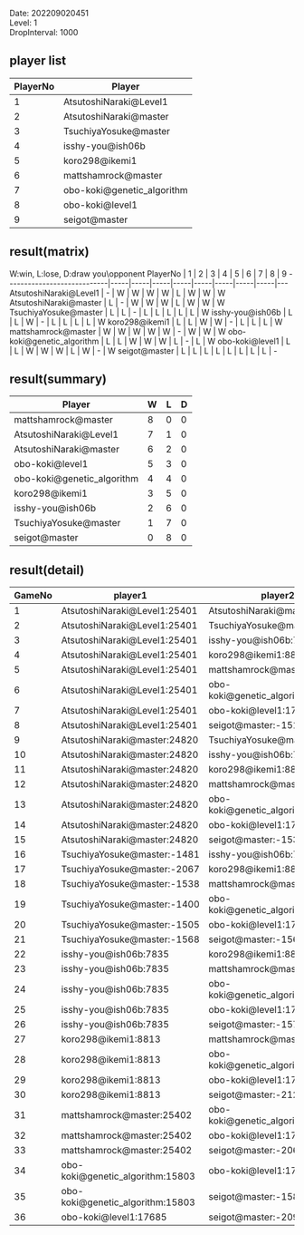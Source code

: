 Date: 202209020451  
Level: 1  
DropInterval: 1000  
## player list
PlayerNo  |  Player
----------|----------------------------
1         |  AtsutoshiNaraki@Level1
2         |  AtsutoshiNaraki@master
3         |  TsuchiyaYosuke@master
4         |  isshy-you@ish06b
5         |  koro298@ikemi1
6         |  mattshamrock@master
7         |  obo-koki@genetic_algorithm
8         |  obo-koki@level1
9         |  seigot@master
## result(matrix)
W:win, L:lose, D:draw
you\opponent PlayerNo       |  1  |  2  |  3  |  4  |  5  |  6  |  7  |  8  |  9
----------------------------|-----|-----|-----|-----|-----|-----|-----|-----|---
AtsutoshiNaraki@Level1      |  -  |  W  |  W  |  W  |  W  |  L  |  W  |  W  |  W
AtsutoshiNaraki@master      |  L  |  -  |  W  |  W  |  W  |  L  |  W  |  W  |  W
TsuchiyaYosuke@master       |  L  |  L  |  -  |  L  |  L  |  L  |  L  |  L  |  W
isshy-you@ish06b            |  L  |  L  |  W  |  -  |  L  |  L  |  L  |  L  |  W
koro298@ikemi1              |  L  |  L  |  W  |  W  |  -  |  L  |  L  |  L  |  W
mattshamrock@master         |  W  |  W  |  W  |  W  |  W  |  -  |  W  |  W  |  W
obo-koki@genetic_algorithm  |  L  |  L  |  W  |  W  |  W  |  L  |  -  |  L  |  W
obo-koki@level1             |  L  |  L  |  W  |  W  |  W  |  L  |  W  |  -  |  W
seigot@master               |  L  |  L  |  L  |  L  |  L  |  L  |  L  |  L  |  -
## result(summary)
Player                      |  W  |  L  |  D
----------------------------|-----|-----|---
mattshamrock@master         |  8  |  0  |  0
AtsutoshiNaraki@Level1      |  7  |  1  |  0
AtsutoshiNaraki@master      |  6  |  2  |  0
obo-koki@level1             |  5  |  3  |  0
obo-koki@genetic_algorithm  |  4  |  4  |  0
koro298@ikemi1              |  3  |  5  |  0
isshy-you@ish06b            |  2  |  6  |  0
TsuchiyaYosuke@master       |  1  |  7  |  0
seigot@master               |  0  |  8  |  0
## result(detail)
GameNo  |  player1                           |  player2
--------|------------------------------------|----------------------------------
1       |  AtsutoshiNaraki@Level1:25401      |  AtsutoshiNaraki@master:24820
2       |  AtsutoshiNaraki@Level1:25401      |  TsuchiyaYosuke@master:-1559
3       |  AtsutoshiNaraki@Level1:25401      |  isshy-you@ish06b:7835
4       |  AtsutoshiNaraki@Level1:25401      |  koro298@ikemi1:8813
5       |  AtsutoshiNaraki@Level1:25401      |  mattshamrock@master:25402
6       |  AtsutoshiNaraki@Level1:25401      |  obo-koki@genetic_algorithm:15803
7       |  AtsutoshiNaraki@Level1:25401      |  obo-koki@level1:17685
8       |  AtsutoshiNaraki@Level1:25401      |  seigot@master:-1511
9       |  AtsutoshiNaraki@master:24820      |  TsuchiyaYosuke@master:-2089
10      |  AtsutoshiNaraki@master:24820      |  isshy-you@ish06b:7835
11      |  AtsutoshiNaraki@master:24820      |  koro298@ikemi1:8813
12      |  AtsutoshiNaraki@master:24820      |  mattshamrock@master:25402
13      |  AtsutoshiNaraki@master:24820      |  obo-koki@genetic_algorithm:15803
14      |  AtsutoshiNaraki@master:24820      |  obo-koki@level1:17685
15      |  AtsutoshiNaraki@master:24820      |  seigot@master:-1533
16      |  TsuchiyaYosuke@master:-1481       |  isshy-you@ish06b:7835
17      |  TsuchiyaYosuke@master:-2067       |  koro298@ikemi1:8813
18      |  TsuchiyaYosuke@master:-1538       |  mattshamrock@master:25402
19      |  TsuchiyaYosuke@master:-1400       |  obo-koki@genetic_algorithm:15803
20      |  TsuchiyaYosuke@master:-1505       |  obo-koki@level1:17685
21      |  TsuchiyaYosuke@master:-1568       |  seigot@master:-1569
22      |  isshy-you@ish06b:7835             |  koro298@ikemi1:8813
23      |  isshy-you@ish06b:7835             |  mattshamrock@master:25402
24      |  isshy-you@ish06b:7835             |  obo-koki@genetic_algorithm:15803
25      |  isshy-you@ish06b:7835             |  obo-koki@level1:17685
26      |  isshy-you@ish06b:7835             |  seigot@master:-1574
27      |  koro298@ikemi1:8813               |  mattshamrock@master:25402
28      |  koro298@ikemi1:8813               |  obo-koki@genetic_algorithm:15803
29      |  koro298@ikemi1:8813               |  obo-koki@level1:17685
30      |  koro298@ikemi1:8813               |  seigot@master:-2129
31      |  mattshamrock@master:25402         |  obo-koki@genetic_algorithm:15803
32      |  mattshamrock@master:25402         |  obo-koki@level1:17685
33      |  mattshamrock@master:25402         |  seigot@master:-2065
34      |  obo-koki@genetic_algorithm:15803  |  obo-koki@level1:17685
35      |  obo-koki@genetic_algorithm:15803  |  seigot@master:-1584
36      |  obo-koki@level1:17685             |  seigot@master:-2092
